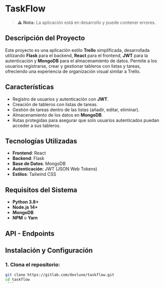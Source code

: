 # TaskFlow
> ⚠ **Nota:** La aplicación está en desarrollo y puede contener errores.

## Descripción del Proyecto
Este proyecto es una aplicación estilo **Trello** simplificada, desarrollada utilizando **Flask** para el backend, **React** para el frontend, **JWT** para la autenticación y **MongoDB** para el almacenamiento de datos. Permite a los usuarios registrarse, crear y gestionar tableros con listas y tareas, ofreciendo una experiencia de organización visual similar a Trello.

## Características
- Registro de usuarios y autenticación con **JWT**.
- Creación de tableros con listas de tareas.
- Gestión de tareas dentro de las listas (añadir, editar, eliminar).
- Almacenamiento de los datos en **MongoDB**.
- Rutas protegidas para asegurar que solo usuarios autenticados puedan acceder a sus tableros.
  
## Tecnologías Utilizadas
- **Frontend**: React 
- **Backend**: Flask 
- **Base de Datos**: MongoDB
- **Autenticación**: JWT (JSON Web Tokens)
- **Estilos**: Tailwind CSS

## Requisitos del Sistema
- **Python 3.8+**
- **Node.js 14+**
- **MongoDB** 
- **NPM** o **Yarn** 

## API - Endpoints

## Instalación y Configuración

### 1. Clona el repositorio:

   ```bash
   git clone https://gitlab.com/devluxe/taskflow.git
   cd taskflow
    ```
